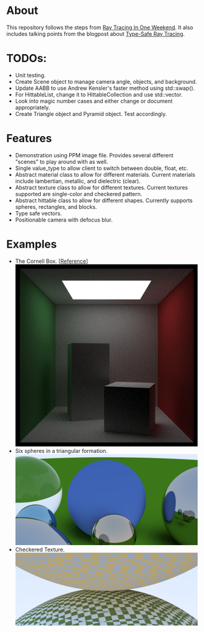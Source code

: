 # About
This repository follows the steps from [Ray Tracing In One Weekend](https://raytracing.github.io/books/RayTracingInOneWeekend.html#overview). It also includes talking points from the blogpost about [Type-Safe Ray Tracing](https://ajeetdsouza.github.io/blog/posts/type-safe-raytracing-in-modern-cpp/).

# TODOs:
- Unit testing.
- Create Scene object to manage camera angle, objects, and background.
- Update AABB to use Andrew Kensler's faster method using  std::swap().
- For HittableList, change it to HittableCollection and use std::vector.
- Look into magic number cases and either change or document appropriately.
- Create Triangle object and Pyramid object. Test accordingly.

# Features
- Demonstration using PPM image file. Provides several different "scenes" to play around with as well.
- Single value_type to allow client to switch between double, float, etc.
- Abstract material class to allow for different materials. Current materials include lambertian, metallic, and dielectric (clear).
- Abstract texture class to allow for different textures. Current textures supported are single-color and checkered pattern.
- Abstract hittable class to allow for different shapes. Currently supports spheres, rectangles, and blocks.
- Type safe vectors.
- Positionable camera with defocus blur.

# Examples
- The Cornell Box. [[Reference](https://www.graphics.cornell.edu/online/box/history.html)]
![Example 1](images/raytracing_example5.png)
- Six spheres in a triangular formation.
![Example 2](images/raytracing_example1.png)
- Checkered Texture.
![Example 3](images/raytracing_example4.png)
